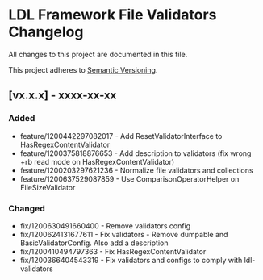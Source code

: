 # LDL Framework File Validators Changelog

All changes to this project are documented in this file.

This project adheres to [Semantic Versioning](https://semver.org/spec/v2.0.0.html).

## [vx.x.x] - xxxx-xx-xx

### Added

- feature/1200442297082017 - Add ResetValidatorInterface to HasRegexContentValidator
- feature/1200375818876653 - Add description to validators (fix wrong +rb read mode on HasRegexContentValidator)
- feature/1200203297621236 - Normalize file validators and collections
- feature/1200637529087859 - Use ComparisonOperatorHelper on FileSizeValidator

### Changed

- fix/1200630491660400 - Remove validators config
- fix/1200624131677611 - Fix validators - Remove dumpable and BasicValidatorConfig. Also add a description
- fix/1200410494797363 - Fix HasRegexContentValidator
- fix/1200366404543319 - Fix validators and configs to comply with ldl-validators

